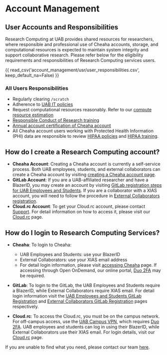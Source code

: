 # Account Management

## User Accounts and Responsibilities

Research Computing at UAB provides shared resources for researchers, where responsible and professional use of Cheaha accounts, storage, and computational resources is expected to maintain system integrity and support collaborative research. Please refer below for the eligibility requirements and responsibilities of Research Computing services users.

{{ read_csv('account_management/usr/user_responsibilities.csv', keep_default_na=False) }}

### All Users Responsibilities

- Regularly clearing `/scratch`
- Adherence to [UAB IT policies](https://www.uab.edu/it/home/policies)
- Request computational resources reasonably. Refer to our [compute resource estimation](../cheaha/job_efficiency.md/#estimating-compute-resources)
- [Responsible Conduct of Research training](https://www.uab.edu/research/home/responsible-conduct-of-research)
- [Annual account certification of Cheaha account](../account_management/cheaha_account/index.md/#account-requires-certification)
- All Cheaha account users working with Protected Health Information (PHI) data are responsible to review [HIPAA policies](https://www.uab.edu/it/home/policies/compliance/hipaa) and
[HIPAA training](https://www.uab.edu/compliance/areas-of-focus/privacy/training).

## How do I create a Research Computing account?

- **Cheaha Account**: Creating a Cheaha account is currently a self-service process. Both UAB employees, students, and external collaborators can create a Cheaha account by visiting [creating a Cheaha account page](./cheaha_account.md).
- **GitLab Account**: If you are a UAB-affiliated researcher and have a BlazerID, you may create an account by visiting [GitLab registration steps for UAB Employees and Students](./gitlab_account.md/#uab-gitlab-registration). If you are a collaborator with a XIAS account, you will need to follow the procedure in [External Collaborators registration](./gitlab_account.md/#xias-external-collaborator-registration).
- **Cloud.rc Account**: To get your Cloud.rc account, please contact [Support](../help/support.md). For detail information on how to access it, please visit our [Cloud.rc](../uab_cloud/index.md) page.

## How do I login to Research Computing Services?

- **Cheaha**: To login to Cheaha:
    - UAB Employees and Students: use your BlazerID
    - External Collaborators: use your XIAS email address
    - For detail login information, please visit [accessing Cheaha](../cheaha/getting_started.md/#accessing-cheaha) page.  If accessing through Open OnDemand, our online portal, [Duo 2FA](https://www.uab.edu/it/home/security/2-factor) may be required.

- **GitLab**: To login  to the GitLab, the UAB Employees and Students require a BlazerID, while External Collaborators require XIAS email. For detail login information visit the [UAB Employees and Students GitLab Registration](./gitlab_account.md/#uab-gitlab-registration) and [External Collaborators GitLab Registration](./gitlab_account.md/#xias-external-collaborator-registration) pages respectively.

- **Cloud.rc**: To access the Cloud.rc, you must be on the campus network. For off-campus access, use the [UAB Campus VPN](https://www.uab.edu/it/home/tech-solutions/network/vpn), which requires [Duo 2FA](https://www.uab.edu/it/home/security/2-factor).
UAB employees and students can log in using their BlazerID, while External Collaborators use their XIAS email. For login details, visit our [Cloud.rc](../uab_cloud/index.md/#first-steps) page.

If you are unable to find what you need, please contact our team [here](../index.md#how-to-contact-us).
